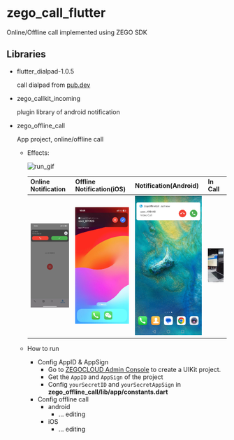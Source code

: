 # zego_call_flutter

Online/Offline call implemented using ZEGO SDK

## Libraries

- flutter_dialpad-1.0.5

  call dialpad from [pub.dev](https://pub.dev/packages/flutter_dialpad)
- zego_callkit_incoming

  plugin library of android notification
- zego_offline_call

  App project, online/offline call

  - Effects:

    ![run_gif](./assets/pics/run.gif)

    | Online Notification                                         | Offline Notification(iOS)                                             | Notification(Android)                                                         | In Call                                   |
    | ----------------------------------------------------------- | --------------------------------------------------------------------- | ----------------------------------------------------------------------------- | ----------------------------------------- |
    | ![online-notification](./assets/pics/online-notification.jpg) | ![offline-notification-ios](./assets/pics/offline-notification-ios.jpg) | ![offline-notification-android](./assets/pics/offline-notification-android.jpg) | ![video-call](./assets/pics/video-call.jpg) |
  - How to run

    - Config AppID & AppSign
      - Go to [ZEGOCLOUD Admin Console](https://console.zegocloud.com/) to create a UIKit project.
      - Get the `AppID` and `AppSign` of the project
      - Config `yourSecretID` and `yourSecretAppSign` in **zego_offline_call/lib/app/constants.dart**
    - Config offline call
      - android
        - ... editing
      - iOS
        - ... editing
